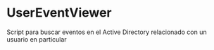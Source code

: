 # UserEventViewer
Script para buscar eventos en el Active Directory relacionado con un usuario en particular

